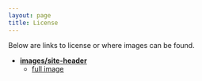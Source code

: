 ```yaml
---
layout: page
title: License
---
```


Below are links to license or where images can be found.

* [**images/site-header**](https://unsplash.com/photos/zEJIuKZcD8c)
	* [full image](https://images.unsplash.com/photo-1430165558479-de3cf8cf1478?ixlib=rb-0.3.5&q=80&fm=jpg&crop=entropy&s=a8d560cd877f002980248703b48efff0)
